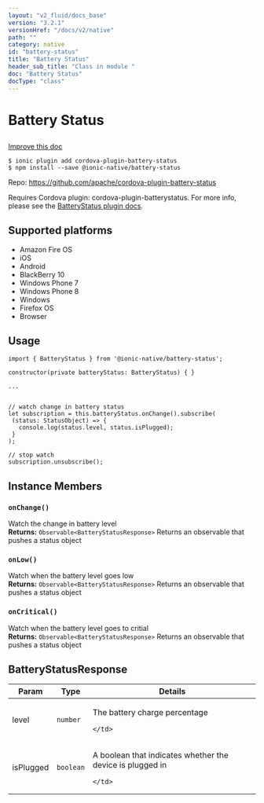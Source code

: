 ```yaml
---
layout: "v2_fluid/docs_base"
version: "3.2.1"
versionHref: "/docs/v2/native"
path: ""
category: native
id: "battery-status"
title: "Battery Status"
header_sub_title: "Class in module "
doc: "Battery Status"
docType: "class"
---
```








<h1 class="api-title">
  
  Battery Status
  

  

  </h1>

<a class="improve-v2-docs" href="http://github.com/driftyco/ionic-native/edit/master/src/@ionic-native/plugins/battery-status/index.ts#L16">
  Improve this doc
</a>



<!-- decorators -->





<pre><code>$ ionic plugin add cordova-plugin-battery-status
$ npm install --save @ionic-native/battery-status
</code></pre>
<p>Repo:
  <a href="https://github.com/apache/cordova-plugin-battery-status">
    https://github.com/apache/cordova-plugin-battery-status
  </a>
</p>

<!-- description -->

<p>Requires Cordova plugin: cordova-plugin-batterystatus. For more info, please see the <a href="https://github.com/apache/cordova-plugin-battery-status">BatteryStatus plugin docs</a>.</p>


<!-- @platforms tag -->
<h2>Supported platforms</h2>

<ul>
  <li>Amazon Fire OS</li><li>iOS</li><li>Android</li><li>BlackBerry 10</li><li>Windows Phone 7</li><li>Windows Phone 8</li><li>Windows</li><li>Firefox OS</li><li>Browser</li>
</ul>

<!-- @platforms tag end -->


<!-- if doc.decorators -->

<!-- @usage tag -->

<h2>Usage</h2>

<pre><code class="lang-typescript">import { BatteryStatus } from &#39;@ionic-native/battery-status&#39;;

constructor(private batteryStatus: BatteryStatus) { }

...


// watch change in battery status
let subscription = this.batteryStatus.onChange().subscribe(
 (status: StatusObject) =&gt; {
   console.log(status.level, status.isPlugged);
 }
);

// stop watch
subscription.unsubscribe();
</code></pre>




<!-- @property tags -->




<!-- methods on the class -->

<h2>Instance Members</h2>
<div id="onChange"></div>
<h3>
  <code>onChange()</code>
  

</h3>
Watch the change in battery level


<div class="return-value" markdown="1">
  <i class="icon ion-arrow-return-left"></i>
  <b>Returns:</b> 
<code>Observable&lt;BatteryStatusResponse&gt;</code> Returns an observable that pushes a status object
</div><div id="onLow"></div>
<h3>
  <code>onLow()</code>
  

</h3>
Watch when the battery level goes low


<div class="return-value" markdown="1">
  <i class="icon ion-arrow-return-left"></i>
  <b>Returns:</b> 
<code>Observable&lt;BatteryStatusResponse&gt;</code> Returns an observable that pushes a status object
</div><div id="onCritical"></div>
<h3>
  <code>onCritical()</code>
  

</h3>
Watch when the battery level goes to critial


<div class="return-value" markdown="1">
  <i class="icon ion-arrow-return-left"></i>
  <b>Returns:</b> 
<code>Observable&lt;BatteryStatusResponse&gt;</code> Returns an observable that pushes a status object
</div>



<!-- other classes -->

<!-- end other classes -->

<!-- interfaces -->

<!--<h2><a class="anchor" name="interfaces" href="#interfaces"></a>Interfaces</h2>-->


<h2><a class="anchor" name="BatteryStatusResponse" href="#BatteryStatusResponse"></a>BatteryStatusResponse</h2>


<table class="table param-table" style="margin:0;">
  <thead>
  <tr>
    <th>Param</th>
    <th>Type</th>
    <th>Details</th>
  </tr>
  </thead>
  <tbody>
  
  <tr>
    <td>
      level
    </td>
    <td>
      <code>number</code>
    </td>
    <td>
      <p>The battery charge percentage</p>

      
    </td>
  </tr>
  
  <tr>
    <td>
      isPlugged
    </td>
    <td>
      <code>boolean</code>
    </td>
    <td>
      <p>A boolean that indicates whether the device is plugged in</p>

      
    </td>
  </tr>
  
  </tbody>
</table>





<!-- end interfaces -->

<!-- related link --><!-- end content block -->


<!-- end body block -->

